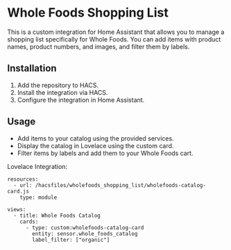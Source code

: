 # Whole Foods Shopping List

This is a custom integration for Home Assistant that allows you to manage a shopping list specifically for Whole Foods. You can add items with product names, product numbers, and images, and filter them by labels.

## Installation

1. Add the repository to HACS.
2. Install the integration via HACS.
3. Configure the integration in Home Assistant.

## Usage

- Add items to your catalog using the provided services.
- Display the catalog in Lovelace using the custom card.
- Filter items by labels and add them to your Whole Foods cart.

Lovelace Integration:
```
resources:
  - url: /hacsfiles/wholefoods_shopping_list/wholefoods-catalog-card.js
    type: module

views:
  - title: Whole Foods Catalog
    cards:
      - type: custom:wholefoods-catalog-card
        entity: sensor.whole_foods_catalog
        label_filter: ["organic"]

```